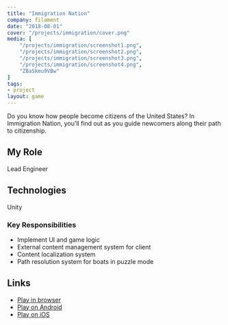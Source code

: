 ```yaml
---
title: "Immigration Nation"
company: filament
date: "2018-08-01"
cover: "/projects/immigration/cover.png"
media: [
    "/projects/immigration/screenshot1.png",
    "/projects/immigration/screenshot2.png",
    "/projects/immigration/screenshot3.png",
    "/projects/immigration/screenshot4.png",
    "ZBaSkmu9VBw"
]
tags:
- project
layout: game
---
```


Do you know how people become citizens of the United States? In Immigration Nation, you'll find out as you guide newcomers along their path to citizenship. 

## My Role
Lead Engineer

## Technologies
Unity

### Key Responsibilities
* Implement UI and game logic
* External content management system for client
* Content localization system
* Path resolution system for boats in puzzle mode

## Links
* [Play in browser](https://www.icivics.org/games/immigration-nation)
* [Play on Android](https://play.google.com/store/apps/details?id=com.filament.icivics.immigrationnation2018&hl=en_US)
* [Play on iOS](https://itunes.apple.com/us/app/immigration-nation/id1136058500?mt=8)